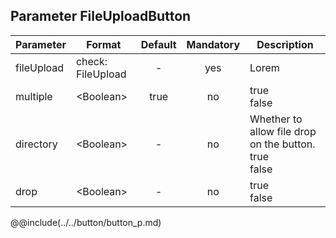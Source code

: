 ## Parameter FileUploadButton
|	Parameter			|			Format			|	Default					|	Mandatory	|	Description				| 
|		---				|			---				|	:---:					|	:---:		|		---					|
|	fileUpload	|	check: FileUpload	|	-	|	yes	|	Lorem	|
|	multiple	|	<dt>&lt;Boolean&gt;	|	true	|	no	|	<dt>true<dd><dt>false<dd>	|
|	directory	|	<dt>&lt;Boolean&gt;	|	-	|	no	|	Whether to allow file drop on the button.<br><dt>true<dd><dt>false<dd>	|
|	drop	|	<dt>&lt;Boolean&gt;	|	-	|	no	|	<dt>true<dd><dt>false<dd>	|



@@include(../../button/button_p.md)
